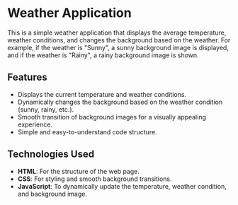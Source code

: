 # Weather Application

This is a simple weather application that displays the average temperature, weather conditions, and changes the background based on the weather. For example, if the weather is "Sunny", a sunny background image is displayed, and if the weather is "Rainy", a rainy background image is shown.

## Features

- Displays the current temperature and weather conditions.
- Dynamically changes the background based on the weather condition (sunny, rainy, etc.).
- Smooth transition of background images for a visually appealing experience.
- Simple and easy-to-understand code structure.

## Technologies Used

- **HTML**: For the structure of the web page.
- **CSS**: For styling and smooth background transitions.
- **JavaScript**: To dynamically update the temperature, weather condition, and background image.


